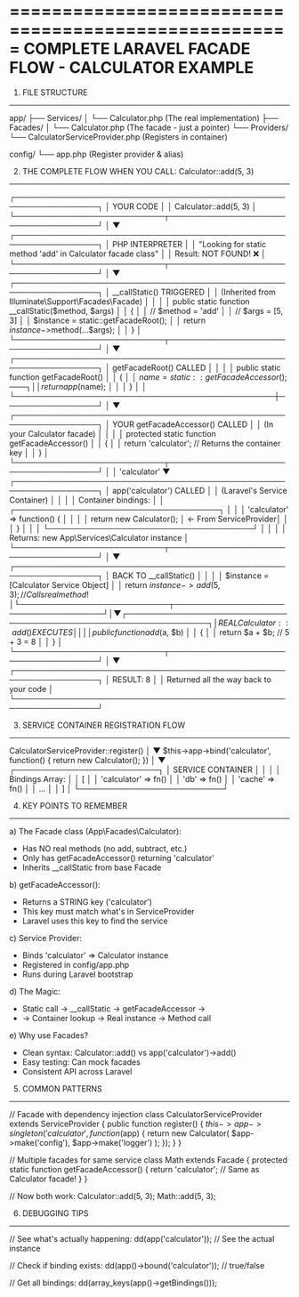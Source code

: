 =====================================================
COMPLETE LARAVEL FACADE FLOW - CALCULATOR EXAMPLE
=====================================================

1. FILE STRUCTURE
-----------------
app/
├── Services/
│   └── Calculator.php          (The real implementation)
├── Facades/
│   └── Calculator.php          (The facade - just a pointer)
└── Providers/
    └── CalculatorServiceProvider.php  (Registers in container)

config/
└── app.php                     (Register provider & alias)


2. THE COMPLETE FLOW WHEN YOU CALL: Calculator::add(5, 3)
----------------------------------------------------------

┌─────────────────────────────────────────────────────────────────┐
│                        YOUR CODE                                │
│                   Calculator::add(5, 3)                         │
└───────────────────────────┬─────────────────────────────────────┘
                            │
                            ▼
┌─────────────────────────────────────────────────────────────────┐
│                    PHP INTERPRETER                              │
│  "Looking for static method 'add' in Calculator facade class"  │
│  Result: NOT FOUND! ❌                                         │
└───────────────────────────┬─────────────────────────────────────┘
                            │
                            ▼
┌─────────────────────────────────────────────────────────────────┐
│                  __callStatic() TRIGGERED                       │
│  (Inherited from Illuminate\Support\Facades\Facade)            │
│                                                                 │
│  public static function __callStatic($method, $args)           │
│  {                                                              │
│      // $method = 'add'                                         │
│      // $args = [5, 3]                                          │
│      $instance = static::getFacadeRoot();                       │
│      return $instance->$method(...$args);                       │
│  }                                                              │
└───────────────────────────┬─────────────────────────────────────┘
                            │
                            ▼
┌─────────────────────────────────────────────────────────────────┐
│                    getFacadeRoot() CALLED                       │
│                                                                 │
│  public static function getFacadeRoot()                         │
│  {                                                              │
│      $name = static::getFacadeAccessor();  ───┐                │
│      return app($name);                       │                │
│  }                                            │                │
└───────────────────────────────────────────────┼─────────────────┘
                                                │
                                                ▼
┌─────────────────────────────────────────────────────────────────┐
│              YOUR getFacadeAccessor() CALLED                    │
│                  (In your Calculator facade)                    │
│                                                                 │
│  protected static function getFacadeAccessor()                  │
│  {                                                              │
│      return 'calculator';  // Returns the container key        │
│  }                                                              │
└───────────────────────────┬─────────────────────────────────────┘
                            │
                            │ 'calculator'
                            ▼
┌─────────────────────────────────────────────────────────────────┐
│                  app('calculator') CALLED                       │
│              (Laravel's Service Container)                      │
│                                                                 │
│  Container bindings:                                            │
│  ┌─────────────────────────────────────┐                      │
│  │ 'calculator' => function() {         │                      │
│  │     return new Calculator();         │ ← From ServiceProvider│
│  │ }                                    │                      │
│  └─────────────────────────────────────┘                      │
│                                                                 │
│  Returns: new App\Services\Calculator instance                 │
└───────────────────────────┬─────────────────────────────────────┘
                            │
                            ▼
┌─────────────────────────────────────────────────────────────────┐
│                 BACK TO __callStatic()                          │
│                                                                 │
│  $instance = [Calculator Service Object]                        │
│  return $instance->add(5, 3);  // Calls real method!          │
└───────────────────────────┬─────────────────────────────────────┘
                            │
                            ▼
┌─────────────────────────────────────────────────────────────────┐
│              REAL Calculator::add() EXECUTES                    │
│                                                                 │
│  public function add($a, $b)                                    │
│  {                                                              │
│      return $a + $b;  // 5 + 3 = 8                            │
│  }                                                              │
└───────────────────────────┬─────────────────────────────────────┘
                            │
                            ▼
┌─────────────────────────────────────────────────────────────────┐
│                      RESULT: 8                                  │
│          Returned all the way back to your code                │
└─────────────────────────────────────────────────────────────────┘


3. SERVICE CONTAINER REGISTRATION FLOW
--------------------------------------

CalculatorServiceProvider::register()
            │
            ▼
    $this->app->bind('calculator', function() {
        return new Calculator();
    })
            │
            ▼
    ┌──────────────────────────┐
    │   SERVICE CONTAINER       │
    │                          │
    │  Bindings Array:         │
    │  [                       │
    │    'calculator' => fn()  │
    │    'db' => fn()         │
    │    'cache' => fn()      │
    │    ...                   │
    │  ]                       │
    └──────────────────────────┘


4. KEY POINTS TO REMEMBER
-------------------------

a) The Facade class (App\Facades\Calculator):
   - Has NO real methods (no add, subtract, etc.)
   - Only has getFacadeAccessor() returning 'calculator'
   - Inherits __callStatic from base Facade

b) getFacadeAccessor():
   - Returns a STRING key ('calculator')
   - This key must match what's in ServiceProvider
   - Laravel uses this key to find the service

c) Service Provider:
   - Binds 'calculator' => Calculator instance
   - Registered in config/app.php
   - Runs during Laravel bootstrap

d) The Magic:
   - Static call → __callStatic → getFacadeAccessor → 
   - → Container lookup → Real instance → Method call

e) Why use Facades?
   - Clean syntax: Calculator::add() vs app('calculator')->add()
   - Easy testing: Can mock facades
   - Consistent API across Laravel


5. COMMON PATTERNS
------------------

// Facade with dependency injection
class CalculatorServiceProvider extends ServiceProvider
{
    public function register()
    {
        $this->app->singleton('calculator', function ($app) {
            return new Calculator(
                $app->make('config'),
                $app->make('logger')
            );
        });
    }
}

// Multiple facades for same service
class Math extends Facade {
    protected static function getFacadeAccessor() {
        return 'calculator';  // Same as Calculator facade!
    }
}

// Now both work:
Calculator::add(5, 3);
Math::add(5, 3);


6. DEBUGGING TIPS
-----------------

// See what's actually happening:
dd(app('calculator'));  // See the actual instance

// Check if binding exists:
dd(app()->bound('calculator'));  // true/false

// Get all bindings:
dd(array_keys(app()->getBindings()));
